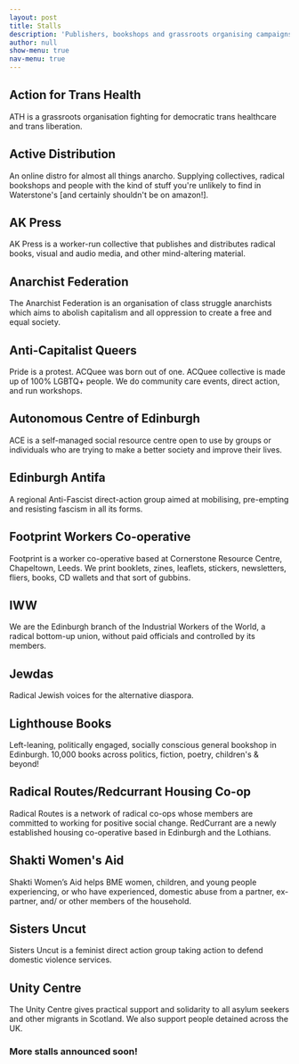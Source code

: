 ```yaml
---
layout: post
title: Stalls
description: 'Publishers, bookshops and grassroots organising campaigns at the Edinburgh Anarchist Feminist Bookfair.'
author: null
show-menu: true
nav-menu: true
---
```


## Action for Trans Health
ATH is a grassroots organisation fighting for democratic trans healthcare and trans liberation.

## Active Distribution
An online distro for almost all things anarcho. Supplying collectives, radical bookshops and people with the kind of stuff you're unlikely to find in Waterstone's [and certainly shouldn't be on amazon!].

## AK Press
AK Press is a worker-run collective that publishes and distributes radical books, visual and audio media, and other mind-altering material.

## Anarchist Federation
The Anarchist Federation is an organisation of class struggle anarchists which aims to abolish capitalism and all oppression to create a free and equal society. 

## Anti-Capitalist Queers
Pride is a protest. ACQuee was born out of one. ACQuee collective is made up of 100% LGBTQ+ people. We do community care events, direct action, and run workshops. 

## Autonomous Centre of Edinburgh
ACE is a self-managed social resource centre open to use by groups or individuals who are trying to make a better society and improve their lives.

## Edinburgh Antifa
A regional Anti-Fascist direct-action group aimed at mobilising, pre-empting and resisting fascism in all its forms.

## Footprint Workers Co-operative
Footprint is a worker co-operative based at Cornerstone Resource Centre, Chapeltown, Leeds. We print booklets, zines, leaflets, stickers, newsletters, fliers, books, CD wallets and that sort of gubbins.

## IWW
We are the Edinburgh branch of the Industrial Workers of the World, a radical bottom-up union, without paid officials and controlled by its members.

## Jewdas
Radical Jewish voices for the alternative diaspora.

## Lighthouse Books
Left-leaning, politically engaged, socially conscious general bookshop in Edinburgh. 10,000 books across politics, fiction, poetry, children's & beyond!

## Radical Routes/Redcurrant Housing Co-op
Radical Routes is a network of radical co-ops whose members are committed to working for positive social change. RedCurrant are a newly established housing co-operative based in Edinburgh and the Lothians. 

## Shakti Women's Aid
Shakti Women’s Aid helps BME women, children, and young people experiencing, or who have experienced, domestic abuse from a partner, ex-partner, and/ or other members of the household. 

## Sisters Uncut
Sisters Uncut is a feminist direct action group taking action to defend domestic violence services.

## Unity Centre
The Unity Centre gives practical support and solidarity to all asylum seekers and other migrants in Scotland. We also support people detained across the UK.

### More stalls announced soon!